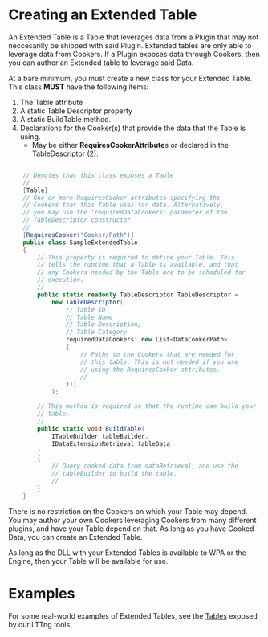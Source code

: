 # Creating an Extended Table

An Extended Table is a Table that leverages data from a Plugin 
that may not neccesarilly be shipped with said Plugin. Extended tables are
only able to leverage data from Cookers. If a Plugin exposes data through Cookers,
then you can author an Extended table to leverage said Data.

At a bare minimum, you must create a new class for your Extended Table.
This class __MUST__ have the following items:
1) The Table attribute
2) A static Table Descriptor property
3) A static BuildTable method.
4) Declarations for the Cooker(s) that provide the data that the Table is using.
    - May be either **RequiresCookerAttribute**s or declared in the TableDescriptor (2).

````cs

    // Denotes that this class exposes a Table
    //
    [Table]
    // One or more RequiresCooker attributes specifying the
    // Cookers that this Table uses for data. Alternatively,
    // you may use the 'requiredDataCookers' parameter of the
    // TableDescriptor constructor.
    //
    [RequiresCooker("Cooker/Path")]
    public class SampleExtendedTable
    {
        // This property is required to define your Table. This
        // tells the runtime that a Table is available, and that
        // any Cookers needed by the Table are to be scheduled for
        // execution.
        //
        public static readonly TableDescriptor TableDescriptor =
            new TableDescriptor(
                // Table ID
                // Table Name
                // Table Description,
                // Table Category
                requiredDataCookers: new List<DataCookerPath>
                {
                    // Paths to the Cookers that are needed for
                    // this table. This is not needed if you are
                    // using the RequiresCooker attributes.
                    //
                });
            );

        // This method is required so that the runtime can build your
        // table.
        //
        public static void BuildTable(
            ITableBuilder tableBuilder,
            IDataExtensionRetrieval tableData
        )
        {
            // Query cooked data from dataRetrieval, and use the
            // tableBuilder to build the table.
            //
        }
    }
````

There is no restriction on the Cookers on which your Table may depend. You
may author your own Cookers leveraging Cookers from many different plugins,
and have your Table depend on that. As long as you have Cooked Data, you
can create an Extended Table.

As long as the DLL with your Extended Tables is available to WPA or the
Engine, then your Table will be available for use.

# Examples

For some real-world examples of Extended Tables, see the [Tables](https://github.com/microsoft/Microsoft-Performance-Tools-Linux/tree/develop/LTTngDataExtensions/Tables)
exposed by our LTTng tools.